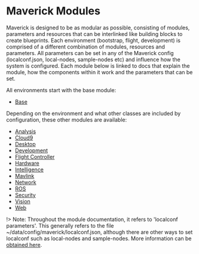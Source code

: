 # Maverick Modules

Maverick is designed to be as modular as possible, consisting of modules, parameters and resources that can be interlinked like building blocks to create blueprints.  Each environment (bootstrap, flight, development) is comprised of a different combination of modules, resources and parameters.  All parameters can be set in any of the Maverick config (localconf.json, local-nodes, sample-nodes etc) and influence how the system is configured.  Each module below is linked to docs that explain the module, how the components within it work and the parameters that can be set.

All environments start with the base module:
- [Base](/modules/base)

Depending on the environment and what other classes are included by configuration, these other modules are available:
  - [Analysis](/modules/analysis)
  - [Cloud9](/modules/cloud9)
  - [Desktop](/modules/desktop)
  - [Development](/modules/dev)
  - [Flight Controller](/modules/fc)
  - [Hardware](/modules/hardware)
  - [Intelligence](/modules/intelligence)
  - [Mavlink](/modules/mavlink)
  - [Network](/modules/network)
  - [ROS](/modules/ros)
  - [Security](/modules/security)
  - [Vision](/modules/vision)
  - [Web](/modules/web)

!> Note:  Throughout the module documentation, it refers to 'localconf parameters'.  This generally refers to the file ~/data/config/maverick/localconf.json, although there are other ways to set localconf such as local-nodes and sample-nodes.  More information can be [obtained here](/about#local-configuration).
